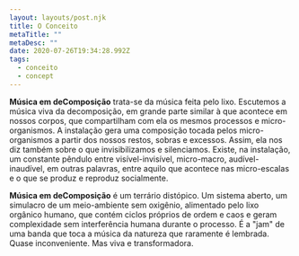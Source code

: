 ```yaml
---
layout: layouts/post.njk
title: O Conceito
metaTitle: ""
metaDesc: ""
date: 2020-07-26T19:34:28.992Z
tags:
  - conceito
  - concept
---
```

**Música em deComposição** trata-se da música feita pelo lixo. Escutemos a música viva da decomposição, em grande parte similar à que acontece em nossos corpos, que compartilham com ela os mesmos processos e micro-organismos.
A instalação gera uma composição tocada pelos micro-organismos a partir dos nossos restos, sobras e excessos. Assim, ela nos diz também sobre o que invisibilizamos e silenciamos. Existe, na instalação, um constante pêndulo entre visível-invisível, micro-macro, audível-inaudível, em outras palavras, entre aquilo que acontece nas micro-escalas e o que se produz e reproduz socialmente.

**Música em deComposição** é um terrário distópico. Um sistema aberto, um simulacro de um meio-ambiente sem oxigênio, alimentado pelo lixo orgânico humano, que contém ciclos próprios de ordem e caos e geram complexidade sem interferência humana durante o processo. É a "jam" de uma banda que toca a música da natureza que raramente é lembrada. Quase inconveniente. Mas viva e transformadora.